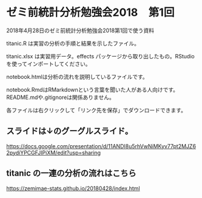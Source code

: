 # ゼミ前統計分析勉強会2018　第1回
2018年4月28日のゼミ前統計分析勉強会2018第1回で使う資料

titanic.R は実習の分析の手順と結果を示したファイル。

titanic.xlsx は実習用データ。effects パッケージから取り出したもの。RStudioを使ってインポートしてください。

notebook.htmlは分析の流れを説明しているファイルです。

notebook.RmdはRMarkdownという言葉を聞いた人がある人向けです。README.mdや.gitignoreは関係ありません。

各ファイルは右クリックして「リンク先を保存」でダウンロードできます。

## スライドは↓のグーグルスライド。
https://docs.google.com/presentation/d/11ANDI8u5rhVwNiMKyv77pt2MJZ62pydiYPCGFJIPiXM/edit?usp=sharing

## titanic の一連の分析の流れはこちら
https://zemimae-stats.github.io/20180428/index.html
